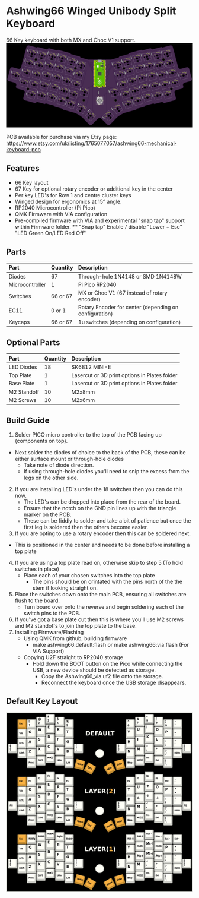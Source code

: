 # Ashwing66 Winged Unibody Split Keyboard
66 Key keyboard with both MX and Choc V1 support.
![Ashwing66-rev1](https://github.com/gzowski/Ashwing66/blob/main/images/layouta.jpg)

PCB available for purchase via my Etsy page: https://www.etsy.com/uk/listing/1765077057/ashwing66-mechanical-keyboard-pcb

## Features
* 66 Key layout 
* 67 Key for optional rotary encoder or additional key in the center
* Per key LED's for Row 1 and centre cluster keys
* Winged design for ergonomics at 15° angle.
* RP2040 Microcontroller (Pi Pico)
* QMK Firmware with VIA configuration
* Pre-compiled firmware with VIA and experimental "snap tap" support within Firmware folder.
** "Snap tap" Enable / disable "Lower + Esc" "LED Green On/LED Red Off"

## Parts

| Part | Quantity     | Description                | 
| :-------- | :------- | :------------------------- |
| Diodes| 67  | Through-hole 1N4148 or SMD 1N4148W |
| Microcontroller | 1 | Pi Pico RP2040 |
| Switches | 66 or 67 | MX or Choc V1 (67 instead of rotary encoder) |
| EC11 | 0 or 1 | Rotary Encoder for center (depending on configuration) |
| Keycaps | 66 or 67 | 1u switches (depending on configuration) |

## Optional Parts

| Part | Quantity     | Description                |
| :-------- | :------- | :------------------------- |
| LED Diodes | 18 |  SK6812 MINI-E |
| Top Plate | 1 | Lasercut or 3D print options in Plates folder |
| Base Plate | 1 | Lasercut or 3D print options in Plates folder |
| M2 Standoff | 10 | M2x8mm |
| M2 Screws | 10 | M2x6mm | 

## Build Guide

1. Solder PICO micro controller to the top of the PCB facing up (components on top).
  - Next solder the diodes of choice to the back of the PCB, these can be either surface mount or through-hole diodes
    - Take note of diode direction.
    - If using through-hole diodes you'll need to snip the excess from the legs on the other side.
2. If you are installing LED's under the 18 switches then you can do this now.
   - The LED's can be dropped into place from the rear of the board. 
   - Ensure that the notch on the GND pin lines up with the triangle marker on the PCB.
   - These can be fiddly to solder and take a bit of patience but once the first leg is soldered then the others become easier. 
3. If you are opting to use a rotary encoder then this can be soldered next.
  - This is positioned in the center and needs to be done before installing a top plate
4. If you are using a top plate read on, otherwise skip to step 5 (To hold switches in place)
   - Place each of your chosen switches into the top plate
     - The pins should be on orintated with the pins north of the the stem if looking straight on.
5. Place the switches down onto the main PCB, ensuring all switches are flush to the board.
   - Turn board over onto the reverse and begin soldering each of the switch pins to the PCB.
6. If you've got a base plate cut then this is where you'll use M2 screws and M2 standoffs to join the top plate to the base.
7. Installing Firmware/Flashing
   - Using QMK from github, building firmware
     - make ashwing66:default:flash or make ashwing66:via:flash (For VIA Support)
   - Copying U2F straight to RP2040 storage
     - Hold down the BOOT button on the Pico while connecting the USB, a new device should be detected as storage.
       - Copy the Ashwing66_via.uf2 file onto the storage.
       - Reconnect the keyboard once the USB storage disappears.

## Default Key Layout

![Layers](https://github.com/gzowski/Ashwing66/blob/main/images/layers.jpg)
